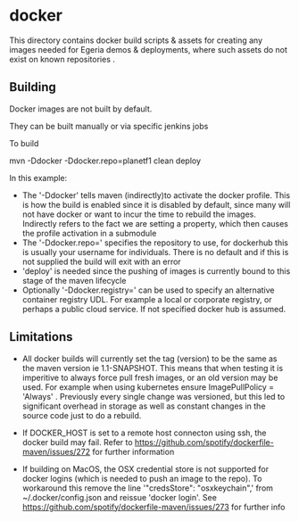 <!-- SPDX-License-Identifier: CC-BY-4.0 -->
<!-- Copyright Contributors to the Egeria project. -->

# docker

This directory contains docker build scripts & assets for creating any images
needed for Egeria demos & deployments, where such assets do not exist on known
repositories .

## Building

Docker images are not built by default.

They can be built manually or via specific jenkins jobs

To build

mvn -Ddocker -Ddocker.repo=planetf1 clean deploy

In this example:
 * The '-Ddocker' tells maven (indirectly)to activate the docker profile. This is how the build is enabled since it is disabled by default, since many will not have docker or want to incur the time to rebuild the images. Indirectly refers to the fact we are setting a property, which then causes the profile activation in a submodule
 * The '-Ddocker.repo=' specifies the repository to use, for dockerhub this is usually your username for individuals. There is no default and if this is not supplied the build will exit with an error
 * 'deploy' is needed since the pushing of images is currently bound to this stage of the maven lifecycle
 * Optionally '-Ddocker.registry=' can be used to specify an alternative container registry UDL. For example a local or corporate registry, or perhaps a public cloud service. If not specified docker hub is assumed.
 ## Limitations
 * All docker builds will currently set the tag (version) to be the same as the maven version ie 1.1-SNAPSHOT. This means that when testing it is imperitive to always force pull fresh images, or an old version may be used. For example when using kubernetes ensure ImagePullPolicy = 'Always'
. Previously every single change was versioned, but this led to significant overhead in storage as well as constant changes in the source code just to do a rebuild.

* If DOCKER_HOST is set to a remote host connecton using ssh, the docker build may fail. Refer to https://github.com/spotify/dockerfile-maven/issues/272 for further information

* If building on MacOS, the OSX credential store is not supported for docker logins (which is needed to push an image to the repo). To workaround this remove the line '"credsStore": "osxkeychain",' from ~/.docker/config.json and reissue 'docker login'. See https://github.com/spotify/dockerfile-maven/issues/273 for further info

